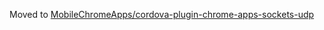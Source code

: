 Moved to [MobileChromeApps/cordova-plugin-chrome-apps-sockets-udp](https://github.com/MobileChromeApps/cordova-plugin-chrome-apps-sockets-udp)